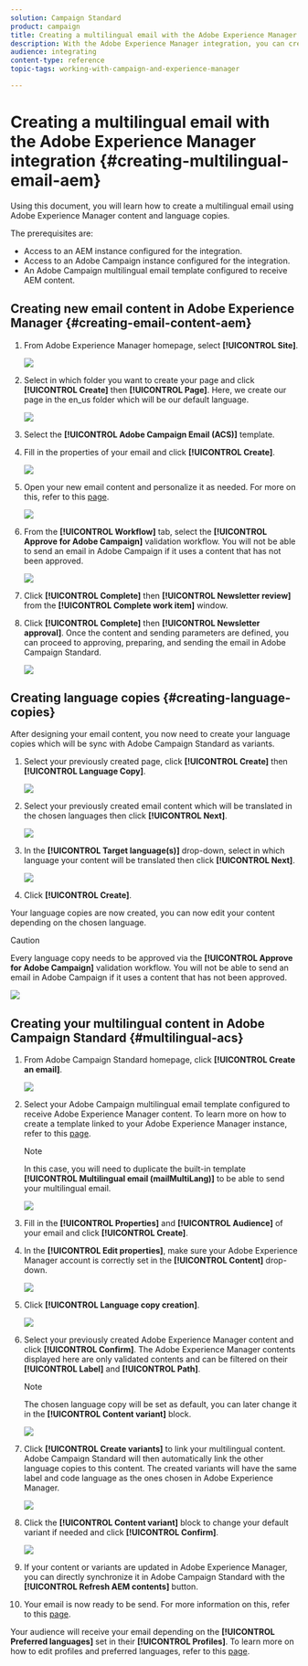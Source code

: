 ```yaml
---
solution: Campaign Standard
product: campaign
title: Creating a multilingual email with the Adobe Experience Manager integration.
description: With the Adobe Experience Manager integration, you can create content directly in AEM and use it later on in Adobe Campaign.
audience: integrating
content-type: reference
topic-tags: working-with-campaign-and-experience-manager

---
```


# Creating a multilingual email with the Adobe Experience Manager integration {#creating-multilingual-email-aem}

Using this document, you will learn how to create a multilingual email using Adobe Experience Manager content and language copies.

The prerequisites are:

* Access to an AEM instance configured for the integration.
* Access to an Adobe Campaign instance configured for the integration.
* An Adobe Campaign multilingual email template configured to receive AEM content.

## Creating new email content in Adobe Experience Manager {#creating-email-content-aem}

1. From Adobe Experience Manager homepage, select **[!UICONTROL Site]**.

   ![](assets/aem_acs_1.png)

1. Select in which folder you want to create your page and click **[!UICONTROL Create]** then **[!UICONTROL Page]**. Here, we create our page in the en_us folder which will be our default language.

   ![](assets/aem_acs_2.png)

1. Select the **[!UICONTROL Adobe Campaign Email (ACS)]** template.

1. Fill in the properties of your email and click **[!UICONTROL Create]**.

   ![](assets/aem_acs_3.png)

1. Open your new email content and personalize it as needed. For more on this, refer to this [page](../../integrating/using/creating-email-experience-manager.md#editing-email-aem).

   ![](assets/aem_acs_4.png)

1. From the **[!UICONTROL Workflow]** tab, select the **[!UICONTROL Approve for Adobe Campaign]** validation workflow. You will not be able to send an email in Adobe Campaign if it uses a content that has not been approved.

   ![](assets/aem_acs_7.png)

1. Click **[!UICONTROL Complete]** then **[!UICONTROL Newsletter review]** from the **[!UICONTROL Complete work item]** window.

1. Click **[!UICONTROL Complete]** then **[!UICONTROL Newsletter approval]**. Once the content and sending parameters are defined, you can proceed to approving, preparing, and sending the email in Adobe Campaign Standard.

   ![](assets/aem_acs_8.png)

## Creating language copies {#creating-language-copies}

After designing your email content, you now need to create your language copies which will be sync with Adobe Campaign Standard as variants.

1. Select your previously created page, click **[!UICONTROL Create]** then **[!UICONTROL Language Copy]**.

   ![](assets/aem_acs_5.png)

1. Select your previously created email content which will be translated in the chosen languages then click **[!UICONTROL Next]**.

   ![](assets/aem_acs_6.png)

1. In the **[!UICONTROL Target language(s)]** drop-down, select in which language your content will be translated then click **[!UICONTROL Next]**.

   ![](assets/aem_acs_9.png)

1. Click **[!UICONTROL Create]**.

Your language copies are now created, you can now edit your content depending on the chosen language.

>[!CAUTION]
>
>Every language copy needs to be approved via the **[!UICONTROL Approve for Adobe Campaign]** validation workflow. You will not be able to send an email in Adobe Campaign if it uses a content that has not been approved.

![](assets/aem_acs_11.png)

## Creating your multilingual content in Adobe Campaign Standard {#multilingual-acs}

1. From Adobe Campaign Standard homepage, click **[!UICONTROL Create an email]**.

    ![](assets/aem_acs_12.png)

1. Select your Adobe Campaign multilingual email template configured to receive Adobe Experience Manager content. To learn more on how to create a template linked to your Adobe Experience Manager instance, refer to this [page](../../integrating/using/configure-experience-manager.md#config-acs).

   >[!NOTE]
   >
   >In this case, you will need to duplicate the built-in template **[!UICONTROL Multilingual email (mailMultiLang)]** to be able to send your multilingual email.

    ![](assets/aem_acs_13.png)

1. Fill in the **[!UICONTROL Properties]** and **[!UICONTROL Audience]** of your email and click **[!UICONTROL Create]**.

1. In the **[!UICONTROL Edit properties]**, make sure your Adobe Experience Manager account is correctly set in the **[!UICONTROL Content]** drop-down.

    ![](assets/aem_acs_20.png)

1. Click **[!UICONTROL Language copy creation]**.

    ![](assets/aem_acs_16.png)

1. Select your previously created Adobe Experience Manager content and click **[!UICONTROL Confirm]**. The Adobe Experience Manager contents displayed here are only validated contents and can be filtered on their **[!UICONTROL Label]** and **[!UICONTROL Path]**.

   >[!NOTE]
   >
   >The chosen language copy will be set as default, you can later change it in the **[!UICONTROL Content variant]** block.

    ![](assets/aem_acs_17.png)

1. Click **[!UICONTROL Create variants]** to link your multilingual content. Adobe Campaign Standard will then automatically link the other language copies to this content. The created variants will have the same label and code language as the ones chosen in Adobe Experience Manager.

    ![](assets/aem_acs_18.png)

1. Click the **[!UICONTROL Content variant]** block to change your default variant if needed and click **[!UICONTROL Confirm]**.

    ![](assets/aem_acs_19.png)

1. If your content or variants are updated in Adobe Experience Manager, you can directly synchronize it in Adobe Campaign Standard with the **[!UICONTROL Refresh AEM contents]** button.

1. Your email is now ready to be send. For more information on this, refer to this [page](../../sending/using/get-started-sending-messages.md).

Your audience will receive your email depending on the **[!UICONTROL Preferred languages]** set in their **[!UICONTROL Profiles]**. To learn more on how to edit profiles and preferred languages, refer to this [page](../../audiences/using/editing-profiles.md).
